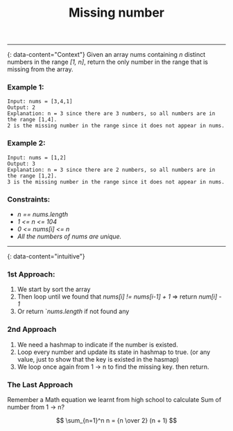 ﻿---
layout: post
title: Missing number
slug: leet-code
usemathjax: true
---
---
{: data-content="Context"}
Given an array nums containing *n* distinct numbers in the range *[1, n]*,
return the only number in the range that is missing from the array.
### Example 1:

```
Input: nums = [3,4,1]
Output: 2
Explanation: n = 3 since there are 3 numbers, so all numbers are in the range [1,4]. 
2 is the missing number in the range since it does not appear in nums.
```

### Example 2:

```
Input: nums = [1,2]
Output: 3
Explanation: n = 3 since there are 2 numbers, so all numbers are in the range [1,2]. 
3 is the missing number in the range since it does not appear in nums.
```

### Constraints:
- *n == nums.length*
- *1 <= n <= 104*
- *0 <= nums[i] <= n*
- *All the numbers of nums are unique.*

---
{: data-content="intuitive"}

### 1st Approach:
1. We start by sort the array
2. Then loop until we found that *nums[i] != nums[i-1] + 1* => return *num[i] - 1*
3. Or return `*nums.length* if not found any

### 2nd Approach
1. We need a hashmap to indicate if the number is existed.
2. Loop every number and update its state in hashmap to true.
   (or any value, just to show that the key is existed in the hasmap)
3. We loop once again from 1 -> n to find the missing key. then return.

### The Last Approach
Remember a Math equation we learnt from high school to calculate Sum of number from 1 -> n?

$$ \sum_{n=1}^n n = {n \over 2} (n + 1) $$
